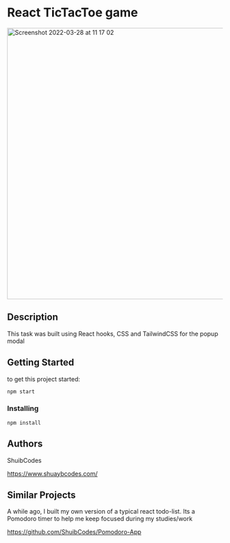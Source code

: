 # React TicTacToe game

<img width="634" alt="Screenshot 2022-03-28 at 11 17 02" src="https://user-images.githubusercontent.com/71759511/160377594-f2a277d0-1c8d-4e9b-984b-fb924f8fd689.png">





## Description

This task was built using React hooks, CSS and TailwindCSS for the popup modal

## Getting Started

to get this project started:

```
npm start
```


### Installing
```
npm install
```



## Authors

ShuibCodes

https://www.shuaybcodes.com/



## Similar Projects 

A while ago, I built my own version of a typical react todo-list. Its a Pomodoro timer to help me keep focused during my studies/work 

https://github.com/ShuibCodes/Pomodoro-App






